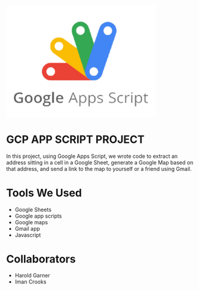 <img src = "pics/google-apps-script_logo-removebg-preview_1.png" width = 400>

# **GCP APP SCRIPT PROJECT**

In this project, using Google Apps Script, we wrote code to extract an address sitting in a cell in a Google Sheet, generate a Google Map based on that address, and send a link to the map to yourself or a friend using Gmail.

# **Tools We Used**
- Google Sheets
- Google app scripts
- Google maps
- Gmail app
- Javascript

# **Collaborators**
- Harold Garner
- Iman Crooks
